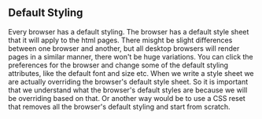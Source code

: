 ## Default Styling
Every browser has a default styling. The browser has a default style sheet that it will apply to the html pages. There misght be slight differences between one browser and another, but all desktop browsers will render pages in a similar manner, there won't be huge variations. You can click the preferences for the browser and change some of the default styling attributes, like the default font and size etc. When we write a style sheet we are actually overriding the browser's default style sheet. So it is important that we understand what the browser's default styles are because we will be overriding based on that. Or another way would be to use a CSS reset that removes all the browser's default styling and start from scratch.